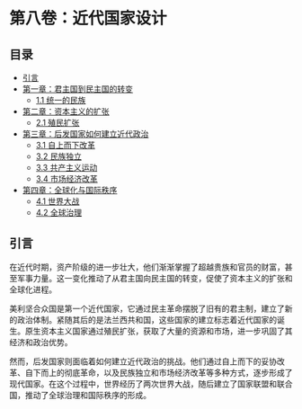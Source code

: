 # 第八卷：近代国家设计

## 目录

- [引言](#引言)
- [第一章：君主国到民主国的转变](#第一章君主国到民主国的转变)
  - [1.1 统一的民族](#11-统一的民族)
- [第二章：资本主义的扩张](#第二章资本主义的扩张)
  - [2.1 殖民扩张](#21-殖民扩张)
- [第三章：后发国家如何建立近代政治](#第三章后发国家如何建立近代政治)
  - [3.1 自上而下改革](#31-自上而下改革)
  - [3.2 民族独立](#32-民族独立)
  - [3.3 共产主义运动](#33-共产主义运动)
  - [3.4 市场经济改革](#34-市场经济改革)
- [第四章：全球化与国际秩序](#第四章全球化与国际秩序)
  - [4.1 世界大战](#41-世界大战)
  - [4.2 全球治理](#42-全球治理)

## 引言

在近代时期，资产阶级的进一步壮大，他们渐渐掌握了超越贵族和官员的财富，甚至军事力量。这一变化推动了从君主国向民主国的转变，促使了资本主义的扩张和全球化进程。

美利坚合众国是第一个近代国家，它通过民主革命摆脱了旧有的君主制，建立了新的政治体制。紧随其后的是法兰西共和国，这些国家的建立标志着近代国家的诞生。原生资本主义国家通过殖民扩张，获取了大量的资源和市场，进一步巩固了其经济和政治优势。

然而，后发国家则面临着如何建立近代政治的挑战。他们通过自上而下的妥协改革、自下而上的彻底革命，以及民族独立和市场经济改革等多种方式，逐步形成了现代国家。在这个过程中，世界经历了两次世界大战，随后建立了国家联盟和联合国，推动了全球治理和国际秩序的形成。
